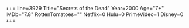 +++
line=3929
Title="Secrets of the Dead"
Year=2000
Age="7+"
IMDb="7.8"
RottenTomatoes=""
Netflix=0
Hulu=0
PrimeVideo=1
Disney=0
+++


